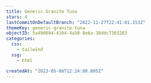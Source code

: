 ```yaml
---
title: Generic Granite Tuna
stars: 4
lastCommitOnDefaultBranch: "2022-11-27T22:41:01.153Z"
themeKey: generic-granite-tuna
objectID: 5a490694-4104-4a50-8e6a-38ddc7303283
categories:
  css:
    - tailwind
  ssg:
    - html

createdAt: "2023-05-08T12:24:00.805Z"
---
```

